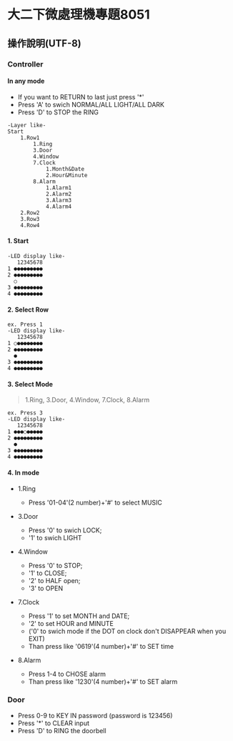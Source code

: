 # 大二下微處理機專題8051
##	操作說明(UTF-8)
### Controller
#### In any mode
* If you want to RETURN to last just press '*'
* Press 'A' to swich NORMAL/ALL LIGHT/ALL DARK
* Press 'D' to STOP the RING
```
-Layer like-
Start
	1.Row1
		1.Ring
		3.Door
		4.Window
		7.Clock
			1.Month&Date
			2.Hour&Minute
		8.Alarm
			1.Alarm1
			2.Alarm2
			3.Alarm3
			4.Alarm4
	2.Row2
	3.Row3
	4.Row4
```
#### 1. Start
``` 	
-LED display like-
   12345678
1 ●●●●●●●●●
2 ●●●●●●●●●
  ○             
3 ●●●●●●●●●
4 ●●●●●●●●●
```

#### 2. Select Row
```
ex. Press 1
-LED display like-
   12345678
1 ○●●●●●●●●
2 ●●●●●●●●●
  ●             
3 ●●●●●●●●●
4 ●●●●●●●●●
```

#### 3. Select Mode 
> 1.Ring, 3.Door, 4.Window, 7.Clock, 8.Alarm
```
ex. Press 3
-LED display like-
   12345678
1 ●●●○●●●●●
2 ●●●●●●●●●
  ●             
3 ●●●●●●●●●
4 ●●●●●●●●●
```
#### 4. In mode
*	1.Ring
	*	Press '01-04'(2 number)+'#' to select MUSIC

*	3.Door
	*	Press '0' to swich LOCK;
	*	'1' to swich LIGHT

*	4.Window
	*	Press '0' to STOP;
	*	'1' to CLOSE;
	*	'2' to HALF open; 
	*	'3' to OPEN

*	7.Clock
	*	Press '1' to set MONTH and DATE;
	*	'2' to set HOUR and MINUTE
	*	('0' to swich mode if the DOT on clock don't DISAPPEAR when you EXIT)
	*	Than press like '0619'(4 number)+'#' to SET time

*	8.Alarm
	*	Press 1-4 to CHOSE alarm
	*	Than press like '1230'(4 number)+'#' to SET alarm

### Door
*	Press 0-9 to KEY IN password (password is 123456)
*	Press '*' to CLEAR input
*	Press 'D' to RING the doorbell


